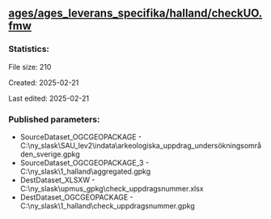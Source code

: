 ﻿## [ages/ages_leverans_specifika/halland/checkUO.fmw](https://github.com/kicki58/kix_working_dir/blob/master/ages/ages_leverans_specifika/halland/checkUO.fmw)

### Statistics:
File size: 210

Created: 2025-02-21

Last edited: 2025-02-21



### Published parameters:
*  SourceDataset_OGCGEOPACKAGE    -   C:\ny_slask\SAU_lev2\indata\arkeologiska_uppdrag_undersökningsområden_sverige.gpkg
*  SourceDataset_OGCGEOPACKAGE_3    -   C:\ny_slask\1_halland\aggregated.gpkg
*  DestDataset_XLSXW    -   C:\ny_slask\upmus_gpkg\check_uppdragsnummer.xlsx
*  DestDataset_OGCGEOPACKAGE    -   C:\ny_slask\1_halland\check_uppdragsnummer.gpkg







